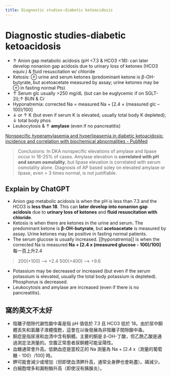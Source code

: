 ```yaml
---
title: Diagnostic studies-diabetic ketoacidosis
---
```


# Diagnostic studies-diabetic ketoacidosis

*   ↑ Anion gap metabolic acidosis (pH <7.3 & HCO3 <18): can later develop nonanion gap acidosis due to urinary loss of ketones (HCO3 equiv.) & fluid resuscitation w/ chloride
*   Ketosis: ⊕ urine and serum ketones (predominant ketone is β-OH-butyrate, but acetoacetate measured by assay; urine ketones may be ⊕ in fasting normal Pts)
*   ↑ Serum glc usually >250 mg/dL (but can be euglycemic if on SGLT-2i);↑ BUN & Cr
*   Hyponatremia: corrected Na = measured Na + [2.4 × (measured glc – 100)/100]
*   ↓ or ↑ K (but even if serum K is elevated, usually total body K depleted); ↓ total body phos
*   Leukocytosis & ↑ **amylase** (even if no pancreatitis)

[Nonspecific hyperamylasemia and hyperlipasemia in diabetic ketoacidosis: incidence and correlation with biochemical abnormalities - PubMed][1]

> Conclusions: In DKA nonspecific elevations of amylase and lipase occur in 16-25% of cases. Amylase elevation is **correlated with pH and serum osmolality**, but lipase elevation is correlated with serum osmolality alone. Diagnosis of AP based soley on elevated amylase or lipase, even > 3 times normal, is not justifiable.

## Explain by ChatGPT

*   Anion gap metabolic acidosis is when the pH is less than 7.3 and the HCO3 is **less than 18**. This can **later develop into nonanion gap acidosis** due to **urinary loss of ketones** and **fluid resuscitation with chloride**.
*   Ketosis is when there are ketones in the urine and serum. The predominant ketone is **β-OH-butyrate**, but **acetoacetate** is measured by assay. Urine ketones may be positive in fasting normal patients.
*   The serum glucose is usually increased. [[hyponatremia]] is when the corrected Na is measured **Na + [2.4 x (measured glucose - 100)/100]** 每一百上升2.4

> 200(+100) --> +2.4
> 500(+400) --> +9.6

*   Potassium may be decreased or increased (but even if the serum potassium is elevated, usually the total body potassium is depleted). Phosphorus is decreased.
*   Leukocytosis and amylase are increased (even if there is no pancreatitis).

## 窩的英文不太好

*   陰離子間隙代謝性酸中毒是指 pH 值低於 7.3 且 HCO3 低於 18。由於尿中酮體丟失和氯離子液體復甦，這會在以後發展為非陰離子間隙酸中毒。
*   酮症是指尿液和血清中含有酮體。主要的酮是 β-OH-丁酸，但乙酰乙酸是通過測定法測量的。空腹正常患者尿酮體可能呈陽性。
*   血糖通常會升高。低鈉血症是當校正的 Na 測量為 Na + [2.4 x（測量的葡萄糖 - 100）/100] 時。
*   鉀可能會減少或增加（但即使血清鉀升高，通常全身鉀也會耗盡）。磷減少。
*   白細胞增多和澱粉酶升高（即使沒有胰腺炎）。

[1]: https://pubmed.ncbi.nlm.nih.gov/11095328/
